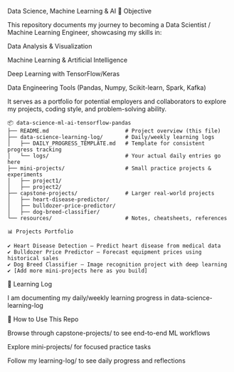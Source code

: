 Data Science, Machine Learning & AI 
📌 Objective

This repository documents my journey to becoming a Data Scientist / Machine Learning Engineer, showcasing my skills in:

Data Analysis & Visualization

Machine Learning & Artificial Intelligence

Deep Learning with TensorFlow/Keras

Data Engineering Tools (Pandas, Numpy, Scikit-learn, Spark, Kafka)

It serves as a portfolio for potential employers and collaborators to explore my projects, coding style, and problem-solving ability.

```
📦 data-science-ml-ai-tensorflow-pandas
├── README.md                        # Project overview (this file)
├── data-science-learning-log/       # Daily/weekly learning logs
│   ├── DAILY_PROGRESS_TEMPLATE.md   # Template for consistent progress tracking
│   └── logs/                        # Your actual daily entries go here
├── mini-projects/                   # Small practice projects & experiments
│   ├── project1/
│   ├── project2/
├── capstone-projects/               # Larger real-world projects
│   ├── heart-disease-predictor/
│   ├── bulldozer-price-predictor/
│   ├── dog-breed-classifier/
└── resources/                       # Notes, cheatsheets, references

```
```
📊 Projects Portfolio

✔️ Heart Disease Detection — Predict heart disease from medical data
✔️ Bulldozer Price Predictor — Forecast equipment prices using historical sales
✔️ Dog Breed Classifier — Image recognition project with deep learning
✔️ [Add more mini-projects here as you build]
```
📅 Learning Log

I am documenting my daily/weekly learning progress in data-science-learning-log


🔗 How to Use This Repo

Browse through capstone-projects/ to see end-to-end ML workflows

Explore mini-projects/ for focused practice tasks

Follow my learning-log/ to see daily progress and reflections
